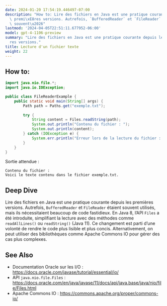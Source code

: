 ```yaml
---
date: 2024-01-20 17:54:19.446497-07:00
description: "How to: Lire des fichiers en Java est une pratique courante depuis les\
  \ premi\xE8res versions. Autrefois, `BufferedReader` et `FileReader` \xE9taient\
  \ souvent\u2026"
lastmod: '2024-04-05T22:51:11.677952-06:00'
model: gpt-4-1106-preview
summary: "Lire des fichiers en Java est une pratique courante depuis les premi\xE8\
  res versions."
title: Lecture d'un fichier texte
weight: 22
---
```


## How to:
```Java
import java.nio.file.*;
import java.io.IOException;

public class FileReaderExample {
    public static void main(String[] args) {
        Path path = Paths.get("exemple.txt");
        
        try {
            String content = Files.readString(path);
            System.out.println("Contenu du fichier : ");
            System.out.println(content);
        } catch (IOException e) {
            System.err.println("Erreur lors de la lecture du fichier : " + e.getMessage());
        }
    }
}
```
Sortie attendue :
```
Contenu du fichier : 
Voici le texte contenu dans le fichier exemple.txt.
```

## Deep Dive
Lire des fichiers en Java est une pratique courante depuis les premières versions. Autrefois, `BufferedReader` et `FileReader` étaient souvent utilisés, mais ils nécessitaient beaucoup de code fastidieux. En Java 8, l’API `Files` a été introduite, simplifiant la lecture avec des méthodes comme `readAllLines()` ou `readString()` (Java 11). Ce changement est parti d’une volonté de rendre le code plus lisible et plus concis. Alternativement, on peut utiliser des bibliothèques comme Apache Commons IO pour gérer des cas plus complexes.

## See Also
- Documentation Oracle sur les I/O : https://docs.oracle.com/javase/tutorial/essential/io/
- API `java.nio.file.Files` : https://docs.oracle.com/en/java/javase/11/docs/api/java.base/java/nio/file/Files.html
- Apache Commons IO : https://commons.apache.org/proper/commons-io/
